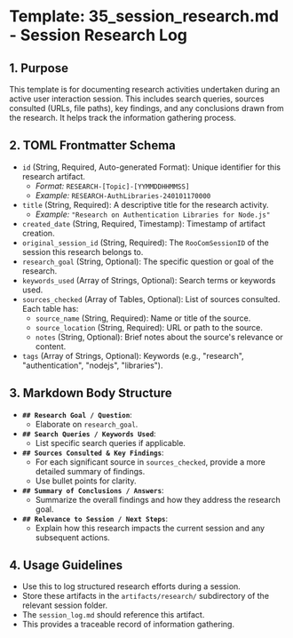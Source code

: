 # Template: 35_session_research.md - Session Research Log

## 1. Purpose

This template is for documenting research activities undertaken during an active user interaction session. This includes search queries, sources consulted (URLs, file paths), key findings, and any conclusions drawn from the research. It helps track the information gathering process.

## 2. TOML Frontmatter Schema

*   `id` (String, Required, Auto-generated Format): Unique identifier for this research artifact.
    *   *Format:* `RESEARCH-[Topic]-[YYMMDDHHMMSS]`
    *   *Example:* `RESEARCH-AuthLibraries-240101170000`
*   `title` (String, Required): A descriptive title for the research activity.
    *   *Example:* `"Research on Authentication Libraries for Node.js"`
*   `created_date` (String, Required, Timestamp): Timestamp of artifact creation.
*   `original_session_id` (String, Required): The `RooComSessionID` of the session this research belongs to.
*   `research_goal` (String, Optional): The specific question or goal of the research.
*   `keywords_used` (Array of Strings, Optional): Search terms or keywords used.
*   `sources_checked` (Array of Tables, Optional): List of sources consulted. Each table has:
    *   `source_name` (String, Required): Name or title of the source.
    *   `source_location` (String, Required): URL or path to the source.
    *   `notes` (String, Optional): Brief notes about the source's relevance or content.
*   `tags` (Array of Strings, Optional): Keywords (e.g., "research", "authentication", "nodejs", "libraries").

## 3. Markdown Body Structure

*   **`## Research Goal / Question`**:
    *   Elaborate on `research_goal`.
*   **`## Search Queries / Keywords Used`**:
    *   List specific search queries if applicable.
*   **`## Sources Consulted & Key Findings`**:
    *   For each significant source in `sources_checked`, provide a more detailed summary of findings.
    *   Use bullet points for clarity.
*   **`## Summary of Conclusions / Answers`**:
    *   Summarize the overall findings and how they address the research goal.
*   **`## Relevance to Session / Next Steps`**:
    *   Explain how this research impacts the current session and any subsequent actions.

## 4. Usage Guidelines

*   Use this to log structured research efforts during a session.
*   Store these artifacts in the `artifacts/research/` subdirectory of the relevant session folder.
*   The `session_log.md` should reference this artifact.
*   This provides a traceable record of information gathering.
